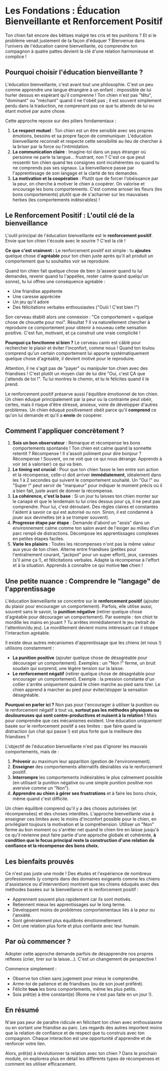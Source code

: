 # Les Fondations : Éducation Bienveillante et Renforcement Positif

Ton chien fait encore des bêtises malgré tes cris et tes punitions ? Et si le problème venait justement de ta façon d'éduquer ? Bienvenue dans l'univers de l'éducation canine bienveillante, où comprendre ton compagnon à quatre pattes devient la clé d'une relation harmonieuse et complice !

## Pourquoi choisir l'éducation bienveillante ?

L'éducation bienveillante, c'est avant tout une philosophie. C'est un peu comme apprendre une langue étrangère à un enfant : impossible de lui hurler dessus en espérant qu'il comprenne ! Ton chien n'est pas "têtu", "dominant" ou "méchant" quand il ne t'obéit pas ; il est souvent simplement perdu dans la traduction, ne comprenant pas ce que tu attends de lui ou étant motivé par autre chose.

Cette approche repose sur des piliers fondamentaux :

1.  **Le respect mutuel** : Ton chien est un être sensible avec ses propres émotions, besoins et sa propre façon de communiquer. L'éducation bienveillante reconnaît et respecte cette sensibilité au lieu de chercher à la briser par la force ou l'intimidation.
2.  **La communication claire** : Imagine-toi dans un pays étranger où personne ne parle ta langue... frustrant, non ? C'est ce que peut ressentir ton chien quand tes consignes sont incohérentes ou quand tu ne comprends pas ses signaux. La bienveillance passe par l'apprentissage de son langage et la clarté de tes demandes.
3.  **La motivation et la coopération** : Plutôt que de forcer l'obéissance par la peur, on cherche à motiver le chien à coopérer. On valorise et encourage les bons comportements. C'est comme arroser les fleurs (les bons comportements) plutôt que de s'acharner sur les mauvaises herbes (les comportements indésirables) !

## Le Renforcement Positif : L'outil clé de la bienveillance

L'outil principal de l'éducation bienveillante est le **renforcement positif**. Envie que ton chien t'écoute avec le sourire ? C'est la clé !

**Ce que c'est vraiment :** Le renforcement positif est simple : tu **ajoutes** quelque chose d'**agréable** pour ton chien juste après qu'il ait produit un comportement que tu souhaites voir se reproduire.

Quand ton chien fait quelque chose de bien (s'asseoir quand tu lui demandes, revenir quand tu l'appelles, rester calme quand quelqu'un sonne), tu lui offres une conséquence agréable :
*   Une friandise appétente
*   Une caresse appréciée
*   Un jeu qu'il adore
*   Des félicitations verbales enthousiastes ("Ouiii ! C'est bien !")

Son cerveau établit alors une connexion : "Ce comportement = quelque chose de chouette pour moi". Résultat ? Il va naturellement chercher à reproduire ce comportement pour obtenir à nouveau cette sensation positive. C'est fun, motivant, et ça construit une vraie complicité !

**Pourquoi ça fonctionne si bien ?** Le cerveau canin est câblé pour rechercher le plaisir et éviter l'inconfort, comme nous ! Quand ton loulou comprend qu'un certain comportement lui apporte systématiquement quelque chose d'agréable, il devient motivé pour le reproduire.

Attention, il ne s'agit pas de "payer" ou manipuler ton chien avec des friandises ! C'est plutôt un moyen clair de lui dire "Oui, c'est ÇA que j'attends de toi !". Tu lui montres le chemin, et tu le félicites quand il le prend.

Le renforcement positif préserve aussi l'équilibre émotionnel de ton chien. Un chien éduqué principalement par la peur ou la contrainte peut obéir, certes, mais il risque d'être stressé, anxieux, voire de développer d'autres problèmes. Un chien éduqué positivement obéit parce qu'il **comprend** ce qu'on lui demande et qu'il a **envie** de coopérer.

## Comment l'appliquer concrètement ?

1.  **Sois un bon observateur** : Remarque et récompense les bons comportements spontanés ! Ton chien est calme quand la sonnette retentit ? Récompense ! Il s'assoit poliment pour dire bonjour ? Récompense ! Souvent, on ne voit que ce qui nous dérange. Apprends à voir (et à valoriser) ce qui va bien.
2.  **Le timing est crucial** : Pour que ton chien fasse le lien entre son action et la récompense, celle-ci doit arriver **immédiatement**, idéalement dans les 1 à 2 secondes qui suivent le comportement souhaité. Un "Oui !" ou "Super !" peut servir de "marqueur" pour indiquer le moment précis où il a bien fait, juste avant de donner la récompense.
3.  **La cohérence, c'est la base** : Si un jour tu laisses ton chien monter sur le canapé et que le lendemain tu lui cries dessus pour ça, il ne peut pas comprendre. Pour lui, c'est déroutant. Des règles claires et constantes l'aident à savoir ce qui est autorisé ou non. Sinon, il est condamné à jouer aux devinettes (et à se tromper souvent).
4.  **Progresse étape par étape** : Demande d'abord un "assis" dans un environnement calme comme ton salon avant de l'exiger au milieu d'un parc rempli de distractions. Décompose les apprentissages complexes en petites étapes faciles.
5.  **Varie les plaisirs** : Toutes les récompenses n'ont pas la même valeur aux yeux de ton chien. Alterne entre friandises (petites pour l'entraînement courant, "jackpot" pour un super effort), jeux, caresses (s'il aime ça !), et félicitations verbales. Adapte la récompense à l'effort et à la situation. Apprends à connaître ce qui motive **ton** chien !

## Une petite nuance : Comprendre le "langage" de l'apprentissage

L'éducation bienveillante se concentre sur le **renforcement positif** (ajouter du plaisir pour encourager un comportement). Parfois, elle utilise aussi, souvent sans le savoir, la **punition négative** (retirer quelque chose d'agréable pour décourager un comportement). Par exemple : ton chiot te mordille les mains en jouant ? Tu arrêtes immédiatement le jeu (retrait de l'attention/du jeu). Le mordillement devient moins intéressant car il stoppe l'interaction agréable.

Il existe deux autres mécanismes d'apprentissage que les chiens (et nous !) utilisons constamment :
*   **La punition positive** (ajouter quelque chose de désagréable pour décourager un comportement). Exemples : un "Non !" ferme, un bruit soudain qui surprend, une légère tension sur la laisse.
*   **Le renforcement négatif** (retirer quelque chose de désagréable pour encourager un comportement). Exemple : la pression constante d'un collier s'arrête *uniquement* quand le chien marche au pied sans tirer. Le chien apprend à marcher au pied pour éviter/stopper la sensation désagréable.

**Pourquoi en parler ici ?** Non pas pour t'encourager à utiliser la punition ou le renforcement négatif à tout va, **surtout pas les méthodes physiques ou douloureuses qui sont contre-productives et nuisent à la relation !** Mais pour comprendre que ces mécanismes existent. Une éducation *uniquement* basée sur le renforcement positif a ses limites : que faire quand la distraction (un chat qui passe !) est plus forte que la meilleure des friandises ?

L'objectif de l'éducation bienveillante n'est pas d'ignorer les mauvais comportements, mais de :
1.  **Prévenir** au maximum leur apparition (gestion de l'environnement).
2.  **Enseigner** des comportements alternatifs désirables via le renforcement positif.
3.  **Interrompre** les comportements indésirables le plus calmement possible (en utilisant la punition négative ou une simple punition positive non aversive comme un "Non").
4.  **Apprendre au chien à gérer ses frustrations** et à faire les bons choix, même quand c'est difficile.

Un chien équilibré comprend qu'il y a des choses autorisées (et récompensées) et des choses interdites. L'approche bienveillante vise à enseigner ces limites avec le moins d'inconfort possible pour le chien, en privilégiant toujours la motivation et la compréhension. Utiliser un "Non" ferme au bon moment ou s'arrêter net quand le chien tire en laisse jusqu'à ce qu'il revienne peut faire partie d'une approche globale et cohérente, **à condition que le focus principal reste la construction d'une relation de confiance et la récompense des bons choix.**

## Les bienfaits prouvés

Ce n'est pas juste une mode ! Des études et l'expérience de nombreux professionnels (y compris dans des domaines exigeants comme les chiens d'assistance ou d'intervention) montrent que les chiens éduqués avec des méthodes basées sur la bienveillance et le renforcement positif :
*   Apprennent souvent plus rapidement car ils sont motivés.
*   Retiennent mieux les apprentissages sur le long terme.
*   Développent moins de problèmes comportementaux liés à la peur ou l'anxiété.
*   Sont généralement plus équilibrés émotionnellement.
*   Ont une relation plus forte et plus confiante avec leur humain.

## Par où commencer ?

Adopter cette approche demande parfois de désapprendre nos propres réflexes (crier, tirer sur la laisse...). C'est un changement de perspective !

Commence simplement :
*   Observe ton chien sans jugement pour mieux le comprendre.
*   Arme-toi de patience et de friandises (ou de son jouet préféré).
*   Félicite **tous** les bons comportements, même les plus petits.
*   Sois prêt(e) à être constant(e) (Rome ne s'est pas faite en un jour !).

## En résumé

N'aie pas peur de paraître ridicule en félicitant ton chien avec enthousiasme ou en sortant une friandise au parc. Les regards des autres importent moins que la relation de confiance et de respect que tu construis avec ton compagnon. Chaque interaction est une opportunité d'apprendre et de renforcer votre lien.

Alors, prêt(e) à révolutionner ta relation avec ton chien ? Dans le prochain module, on explorera plus en détail les différents types de récompenses et comment les utiliser efficacement.
